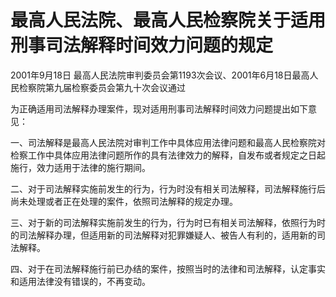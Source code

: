 # 最高人民法院、最高人民检察院关于适用刑事司法解释时间效力问题的规定

2001年9月18日 最高人民法院审判委员会第1193次会议、2001年6月18日最高人民检察院第九届检察委员会第九十次会议通过

<!-- INFO END -->

为正确适用司法解释办理案件，现对适用刑事司法解释时间效力问题提出如下意见：

一、司法解释是最高人民法院对审判工作中具体应用法律问题和最高人民检察院对检察工作中具体应用法律问题所作的具有法律效力的解释，自发布或者规定之日起施行，效力适用于法律的施行期间。

二、对于司法解释实施前发生的行为，行为时没有相关司法解释，司法解释施行后尚未处理或者正在处理的案件，依照司法解释的规定办理。

三、对于新的司法解释实施前发生的行为，行为时已有相关司法解释，依照行为时的司法解释办理，但适用新的司法解释对犯罪嫌疑人、被告人有利的，适用新的司法解释。

四、对于在司法解释施行前已办结的案件，按照当时的法律和司法解释，认定事实和适用法律没有错误的，不再变动。